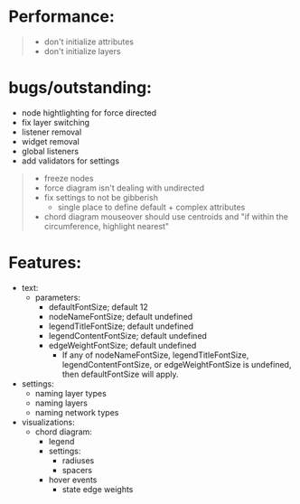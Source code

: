 # Performance:
> - don't initialize attributes
> - don't initialize layers

# bugs/outstanding:
- node hightlighting for force directed
- fix layer switching
- listener removal
- widget removal
- global listeners
- add validators for settings
> - freeze nodes
> - force diagram isn't dealing with undirected
> - fix settings to not be gibberish
>   - single place to define default + complex attributes
> - chord diagram mouseover should use centroids and "if within the circumference, highlight nearest"

# Features:
- text:
  - parameters:
    - defaultFontSize; default 12
    - nodeNameFontSize; default undefined
    - legendTitleFontSize; default undefined
    - legendContentFontSize; default undefined
    - edgeWeightFontSize; default undefined
      - If any of nodeNameFontSize, legendTitleFontSize, legendContentFontSize, or edgeWeightFontSize is undefined, then defaultFontSize will apply.
- settings:
  - naming layer types
  - naming layers
  - naming network types
- visualizations:
  - chord diagram:
    - legend
    - settings:
      - radiuses
      - spacers
    - hover events
      - state edge weights
